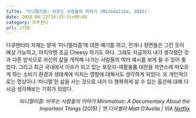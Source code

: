 ```yaml
---
title: '미니멀리즘: 비우는 사람들의 이야기 (Minimalism, 2015)'
date: 2018-04-22T14:33:11+00:00
category: 마주한다
url: /720
---
```


다큐멘터리 자체는 얕게 &#8216;미니멀리즘&#8217;에 대한 얘기를 하고, 전개나 장면들은 그린 듯이 예상 가능하고, 마지막엔 조금 Cheesy 하기도 하다. 그래도 지금까지 내가 생각했던 것과 다른 방식으로 자신의 삶을 개척해 나가는 사람들의 여러 예시를 보게 될 수 있어 좋았다. 그리고 최근 국내에서 이슈가 되고 있는 포장지-재활용품 대란을 자연스레 떠오르게 하는 소비가 환경과 생태계에 미치는 영향에 대해서도 생각하게 되었다. 또 개인적으로는 명상이나 &#8216;미니멀&#8217;한 삶을 사는 것으로 내가 더 행복하게 살 수 있는 옵션에 대해 다시금 생각해보는 기회가 되었다.

<p style="text-align:right">
  <em>미니멀리즘: 비우는 사람들의 이야기 Minimalism: A Documentary About the Important Things (2015) | 맷 디아벨라 Matt D&#8217;Avella | VIA <a rel="noreferrer noopener" href="http://netflix.com" target="_blank">Netflix</a></em>
</p>
